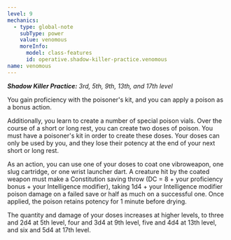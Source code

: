 ```yaml
---
level: 9
mechanics:
  - type: global-note
    subType: power
    value: venomous
    moreInfo:
      model: class-features
      id: operative.shadow-killer-practice.venomous
name: venomous
---
```

_**Shadow Killer Practice:** 3rd, 5th, 9th, 13th, and 17th level_
You gain proficiency with the poisoner's kit, and you can apply a poison as a bonus action.
Additionally, you learn to create a number of special poison vials. Over the course of a short or long rest, you can create two doses of poison. You must have a poisoner's kit in order to create these doses. Your doses can only be used by you, and they lose their potency at the end of your next short or long rest.
As an action, you can use one of your doses to coat one vibroweapon, one slug cartridge, or one wrist launcher dart. A creature hit by the coated weapon must make a Constitution saving throw (DC = 8 + your proficiency bonus + your Intelligence modifier), taking 1d4 + your Intelligence modifier poison damage on a failed save or half as much on a successful one. Once applied, the poison retains potency for 1 minute before drying.
The quantity and damage of your doses increases at higher levels, to three and 2d4 at 5th level, four and 3d4 at 9th level, five and 4d4 at 13th level, and six and 5d4 at 17th level.